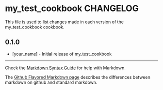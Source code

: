 # my_test_cookbook CHANGELOG

This file is used to list changes made in each version of the my_test_cookbook cookbook.

## 0.1.0
- [your_name] - Initial release of my_test_cookbook

- - -
Check the [Markdown Syntax Guide](http://daringfireball.net/projects/markdown/syntax) for help with Markdown.

The [Github Flavored Markdown page](http://github.github.com/github-flavored-markdown/) describes the differences between markdown on github and standard markdown.
